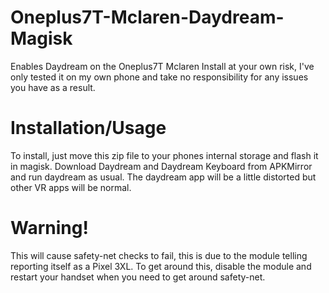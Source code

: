 # Oneplus7T-Mclaren-Daydream-Magisk
Enables Daydream on the Oneplus7T Mclaren
Install at your own risk, I've only tested it on my own phone and take no responsibility for any issues you have as a result.

# Installation/Usage
To install, just move this zip file to your phones internal storage and flash it in magisk. Download Daydream and Daydream Keyboard from APKMirror and run daydream as usual. The daydream app will be a little distorted but other VR apps will be normal.

# Warning!
This will cause safety-net checks to fail, this is due to the module telling reporting itself as a Pixel 3XL. To get around this, disable the module and restart your handset when you need to get around safety-net.
